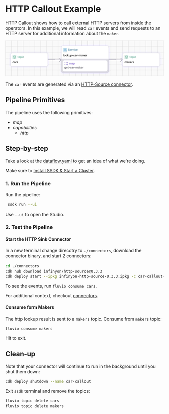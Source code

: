 # HTTP Callout Example

HTTP Callout shows how to call external HTTP servers from inside the operators. In this example, we will read `car` events and send requests to an HTTP server for additional information about the `maker`.

<p align="center">
 <img width="700" src="img/http-callout.jpg">
</p>

The `car` events are generated via an [HTTP-Source connector](connectors).

## Pipeline Primitives

The pipeline uses the following primitives:
* _map_
* _capabilities_
  * _http_


## Step-by-step

Take a look at the [dataflow.yaml](./dataflow.yaml) to get an idea of what we're doing.

Make sure to [Install SSDK & Start a Cluster].

### 1. Run the Pipeline

Run the pipeline:

```bash
 ssdk run --ui
```

Use `--ui` to open the Studio.

### 2. Test the Pipeline

#### Start the HTTP Sink Connector

In a new terminal change direcotry to `./connectors`, download the connector binary, and start 2 connectors:

```bash
cd ./connectors
cdk hub download infinyon/http-source@0.3.3
cdk deploy start --ipkg infinyon-http-source-0.3.3.ipkg -c car-callout-connector.yaml
```

To see the events, run `fluvio consume cars`.  

For additional context, checkout [connectors](./connectors/).


#### Consume form Makers

The http lookup result is sent to a `makers` topic. Consume from `makers` topic:

```bash
fluvio consume makers
```

Hit <Ctrl-C> to exit.

## Clean-up

Note that your connector will continue to run in the background until you shut them down:

```bash
cdk deploy shutdown --name car-callout
```

Exit `ssdk` terminal and remove the topics:

```bash
fluvio topic delete cars
fluvio topic delete makers
```

[Install SSDK & Start a Cluster]: /README.MD#prerequisites

